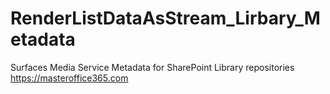 # RenderListDataAsStream_Lirbary_Metadata
Surfaces Media Service Metadata for SharePoint Library repositories
https://masteroffice365.com
